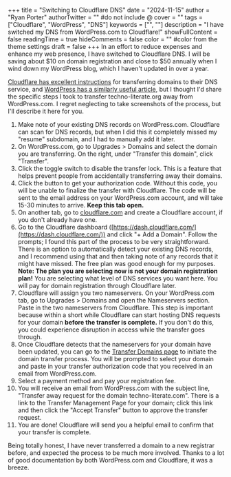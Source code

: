 +++
title = "Switching to Cloudflare DNS"
date = "2024-11-15"
author = "Ryan Porter"
authorTwitter = "" #do not include @
cover = ""
tags = ["Cloudflare", "WordPress", "DNS"]
keywords = ["", ""]
description = "I have switched my DNS from WordPress.com to Cloudflare!"
showFullContent = false
readingTime = true
hideComments = false
color = "" #color from the theme settings
draft = false
+++
In an effort to reduce expenses and enhance my web presence, I have switched to Cloudflare DNS. I will be saving about $10 on domain registration and close to $50 annually when I wind down my WordPress blog, which I haven't updated in over a year. 

[Cloudflare has excellent instructions](https://blog.cloudflare.com/a-step-by-step-guide-to-transferring-domains-to-cloudflare/) for transferring domains to their DNS service, and [WordPress has a similarly useful article](https://wordpress.com/support/domains/transfer-domain-registration/), but I thought I'd share the specific steps I took to transfer techno-literate.org away from WordPress.com. I regret neglecting to take screenshots of the process, but I'll describe it here for you.

1. Make note of your existing DNS records on WordPress.com. Cloudflare can scan for DNS records, but when I did this it completely missed my "resume" subdomain, and I had to manually add it later.
3. On WordPress.com, go to Upgrades > Domains and select the domain you are transferring. On the right, under "Transfer this domain", click "Transfer".
4. Click the toggle switch to disable the transfer lock. This is a feature that helps prevent people from accidentally transferring away their domains.
5. Click the button to get your authorization code. Without this code, you will be unable to finalize the transfer with Cloudflare. The code will be sent to the email address on your WordPress.com account, and will take 15-30 minutes to arrive. **Keep this tab open.**
6. On another tab, go to [cloudflare.com](cloudflare.com) and create a Cloudflare account, if you don't already have one.
7. Go to the Cloudflare dashboard ([https://dash.cloudflare.com/](https://dash.cloudflare.com/)) and click "+ Add a Domain". Follow the prompts; I found this part of the process to be very straightforward. There is an option to automatically detect your existing DNS records, and I recommend using that and then taking note of any records that it might have missed. The free plan was good enough for my purposes. **Note: The plan you are selecting now is not your domain registration plan!** You are selecting what level of DNS services you want here. You will pay for domain registration through Cloudflare later.
8. Cloudflare will assign you two nameservers. On your WordPress.com tab, go to Upgrades > Domains and open the Nameservers section. Paste in the two nameservers from Cloudflare. This step is important because within a short while Cloudflare can start hosting DNS requests for your domain __before the transfer is complete.__ If you don't do this, you could experience disruption in access while the transfer goes through.
9. Once Cloudflare detects that the nameservers for your domain have been updated, you can go to the [Transfer Domains page](https://dash.cloudflare.com/?to=/:account/domains/transfer) to initiate the domain transfer process. You will be prompted to select your domain and paste in your transfer authorization code that you received in an email from WordPress.com.
10. Select a payment method and pay your registration fee.
11. You will receive an email from WordPress.com with the subject line, "Transfer away request for the domain techno-literate.com". There is a link to the Transfer Management Page for your domain; click this link and then click the "Accept Transfer" button to approve the transfer request.
12. You are done! Cloudflare will send you a helpful email to confirm that your transfer is complete.

Being totally honest, I have never transferred a domain to a new registrar before, and expected the process to be much more involved. Thanks to a lot of good documentation by both WordPress.com and Cloudflare, it was a breeze.